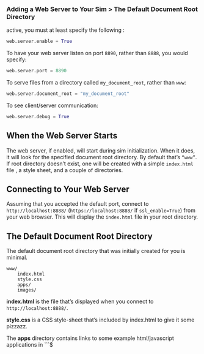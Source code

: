 ### Adding a Web Server to Your Sim > The Default Document Root Directory

 active, you must at least specify the following :

```python
web.server.enable = True

```

To have your web server listen on port `8890`, rather than `8888`, you would specify:

```python
web.server.port = 8890
```

To serve files from a directory called ```my_document_root```, rather than ```www```:

```python
web.server.document_root = "my_document_root"
```

To see client/server communication:

```python
web.server.debug = True
```

## When the Web Server Starts
The web server, if enabled, will start during sim initialization. When it does, it will look for the specified document root directory. By default that’s `“www”`. If root directory doesn’t exist, one will be created with a simple `index.html` file , a style sheet, and a couple of directories.


## Connecting to Your Web Server
Assuming that you accepted the default port, connect to ```http://localhost:8888/``` (```https://localhost:8888/``` if `ssl_enable=True`) from your web browser. This will display the `index.html` file in your root directory.


## The Default Document Root Directory

The default document root directory that was initially created for you is minimal.

```
www/
    index.html
    style.css
    apps/
    images/
```

**index.html** is the file that’s displayed when you connect to `http://localhost:8888/`.

**style.css** is a CSS style-sheet that’s included by index.html to give it some pizzazz.

The **apps** directory contains links to some example html/javascript applications
 in ```$
